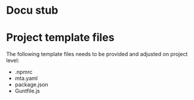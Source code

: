 # Docu stub

# Project template files

The following template files needs to be provided and adjusted on project level:

- .npmrc
- mta.yaml
- package.json
- Guntfile.js
